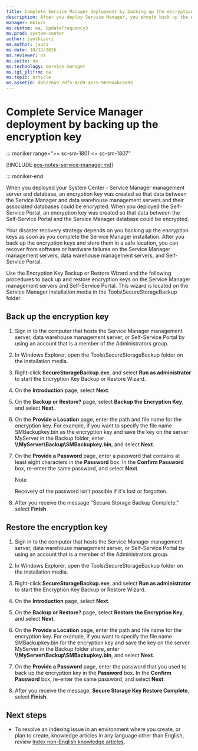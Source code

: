```yaml
---
title: Complete Service Manager deployment by backing up the encryption key
description: After you deploy Service Manager, you should back up the encryption key to help prepare for disaster recovery.
manager: mkluck
ms.custom: na, UpdateFrequency3
ms.prod: system-center
author: jyothisuri
ms.author: jsuri
ms.date: 10/12/2016
ms.reviewer: na
ms.suite: na
ms.technology: service-manager
ms.tgt_pltfrm: na
ms.topic: article
ms.assetid: dbb276a9-7df5-4cd9-ae75-9099aabcaa93
---
```


# Complete Service Manager deployment by backing up the encryption key

::: moniker range=">= sc-sm-1801 <= sc-sm-1807"

[!INCLUDE [eos-notes-service-manager.md](../includes/eos-notes-service-manager.md)]

::: moniker-end

When you deployed your System Center - Service Manager management server and database, an encryption key was created so that data between the Service Manager and data warehouse management servers and their associated databases could be encrypted. When you deployed the Self-Service Portal, an encryption key was created so that data between the Self-Service Portal and the Service Manager database could be encrypted.  

Your disaster recovery strategy depends on you backing up the encryption keys as soon as you complete the Service Manager installation. After you back up the encryption keys and store them in a safe location, you can recover from software or hardware failures on the Service Manager management servers, data warehouse management servers, and Self-Service Portal.  

Use the Encryption Key Backup or Restore Wizard and the following procedures to back up and restore encryption keys on the Service Manager management servers and Self-Service Portal. This wizard is located on the Service Manager installation media in the Tools\\SecureStorageBackup folder.  

## Back up the encryption key  

1.  Sign in to the computer that hosts the Service Manager management server, data warehouse management server, or Self-Service Portal by using an account that is a member of the Administrators group.  

2.  In Windows Explorer, open the Tools\\SecureStorageBackup folder on the installation media.  

3.  Right\-click **SecureStorageBackup.exe**, and select **Run as administrator** to start the Encryption Key Backup or Restore Wizard.  

4.  On the **Introduction** page, select **Next**.  

5.  On the **Backup or Restore?** page, select **Backup the Encryption Key**, and select **Next**.  

6.  On the **Provide a Location** page, enter the path and file name for the encryption key. For example, if you want to specify the file name SMBackupkey.bin as the encryption key and save the key on the server MyServer in the Backup folder, enter **\\\\MyServer\\Backup\\SMBackupkey.bin**, and select **Next**.  

7.  On the **Provide a Password** page, enter a password that contains at least eight characters in the **Password** box. In the **Confirm Password** box, re\-enter the same password, and select **Next**.  

    > [!NOTE]  
    >  Recovery of the password isn't possible if it's lost or forgotten.  

8.  After you receive the message "Secure Storage Backup Complete," select **Finish**.  

## Restore the encryption key  

1.  Sign in to the computer that hosts the Service Manager management server, data warehouse management server, or Self-Service Portal by using an account that is a member of the Administrators group.  

2.  In Windows Explorer, open the Tools\\SecureStorageBackup folder on the installation media.  

3.  Right\-click **SecureStorageBackup.exe**, and select **Run as administrator** to start the Encryption Key Backup or Restore Wizard.  

4.  On the **Introduction** page, select **Next**.  

5.  On the **Backup or Restore?** page, select **Restore the Encryption Key**, and select **Next**.

6.  On the **Provide a Location** page, enter the path and file name for the encryption key. For example, if you want to specify the file name SMBackupkey.bin for the encryption key and save the key on the server MyServer in the Backup folder share, enter **\\\\MyServer\\Backup\\SMBackupkey.bin**, and select **Next**.  

7.  On the **Provide a Password** page, enter the password that you used to back up the encryption key in the **Password** box. In the **Confirm Password** box, re\-enter the same password, and select **Next**.  

8.  After you receive the message, **Secure Storage Key Restore Complete**, select **Finish**.

## Next steps

- To resolve an indexing issue in an environment where you create, or plan to create, knowledge articles in any language other than English, review [Index non-English knowledge articles](non-eng-articles.md).
